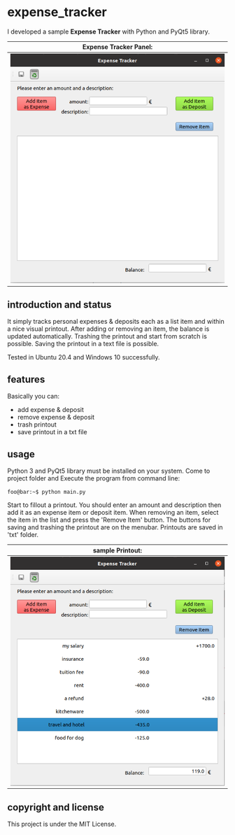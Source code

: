# expense_tracker
I developed a sample **Expense Tracker** with Python and PyQt5 library.

| **Expense Tracker Panel:** |
|:----:|
| ![Expense Tracker Panel1](https://github.com/halilgithub/expense_tracker/blob/master/screen_shots/mainwindow_empty.png "Expense Tracker Panel1") |

## introduction and status

It simply tracks personal expenses & deposits each as a list item 
and within a nice visual printout.
After adding or removing an item, the balance is updated automatically.
Trashing the printout and start from scratch is possible.
Saving the printout in a text file is possible.

Tested in Ubuntu 20.4 and Windows 10 successfully.

## features

Basically you can:
  + add expense & deposit
  + remove expense & deposit
  + trash printout
  + save printout in a txt file

## usage

Python 3 and PyQt5 library must be installed on your system.
Come to project folder and Execute the program from command line:

```console
foo@bar:~$ python main.py
```

Start to fillout a printout. You should enter an amount and description
then add it as an expense item or deposit item. 
When removing an item, select the item in the list and press the 'Remove Item' button.
The buttons for saving and trashing the printout are on the menubar.
Printouts are saved in 'txt' folder.

| **sample Printout:** |
|:----:|
| ![Expense Tracker Panel2](https://github.com/halilgithub/expense_tracker/blob/master/screen_shots/mainwindow_entries.png "Expense Tracker Panel2") |

## copyright and license
This project is under the MIT License.
